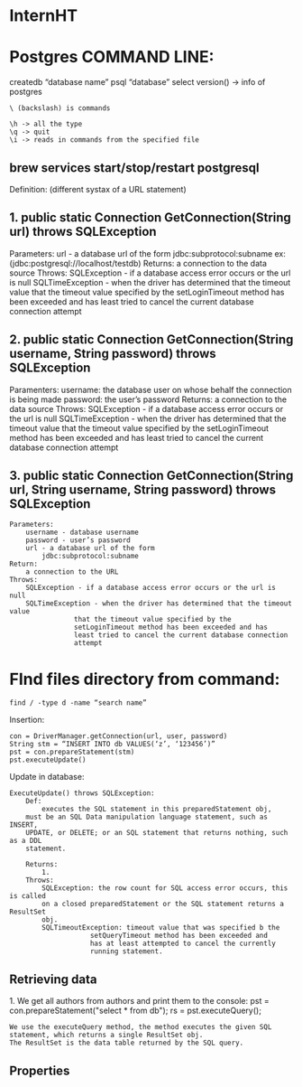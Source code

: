 # InternHT

<h1>Postgres COMMAND LINE:</h1>
	createdb “database name”
	psql “database”
	select version() -> info of postgres

	\ (backslash) is commands 

	\h -> all the type
	\q -> quit
	\i -> reads in commands from the specified file
	

<h2>brew services start/stop/restart postgresql</h2>

Definition: (different systax of a URL statement)

<h2>1. public static Connection GetConnection(String url) throws SQLException</h2>
	Parameters: 
		url - a database url of the form
		jdbc:subprotocol:subname
		ex: (jdbc:postgresql://localhost/testdb)
	Returns:
		a connection to the data source
	Throws:
		SQLException - if a database access error occurs or the url is null
		SQLTimeException - when the driver has determined that the timeout value
					that the timeout value specified by the 
					setLoginTimeout method has been exceeded and has
					least tried to cancel the current database connection 
					attempt

<h2>2. public static Connection GetConnection(String username, String password) throws SQLException</h2>
	Paramenters:
		username: the database user on whose behalf the connection is being made		
		password: the user’s password
	Returns: 
		a connection to the data source
	Throws:
		SQLException - if a database access error occurs or the url is null
		SQLTimeException - when the driver has determined that the timeout value
					that the timeout value specified by the 
					setLoginTimeout method has been exceeded and has
					least tried to cancel the current database connection 
					attempt
		
<h2>3. public static Connection GetConnection(String url, String username, String password) throws SQLException</h2>

	Parameters:
		username - database username
		password - user’s password
		url - a database url of the form
			jdbc:subprotocol:subname
	Return:
		a connection to the URL
	Throws:
		SQLException - if a database access error occurs or the url is null
		SQLTimeException - when the driver has determined that the timeout value
					that the timeout value specified by the 
					setLoginTimeout method has been exceeded and has
					least tried to cancel the current database connection 
					attempt


<h1>FInd files directory from command:</h1>

	find / -type d -name “search name”

Insertion: 
	
	con = DriverManager.getConnection(url, user, password)
	String stm = “INSERT INTO db VALUES(‘z’, ‘123456’)”
	pst = con.prepareStatement(stm)
	pst.executeUpdate()

Update in database:

	ExecuteUpdate() throws SQLException:
		Def:
			executes the SQL statement in this preparedStatement obj,
		must be an SQL Data manipulation language statement, such as INSERT,
		UPDATE, or DELETE; or an SQL statement that returns nothing, such as a DDL
		statement.

		Returns:
			1.			
		Throws:
			SQLException: the row count for SQL access error occurs, this is called 
			on a closed preparedStatement or the SQL statement returns a ResultSet 	
  			obj.
 			SQLTimeoutException: timeout value that was specified b the 
						setQueryTimeout method has been exceeded and 
						has at least attempted to cancel the currently 
					 	running statement.


<h2>Retrieving data</h2>
	1. We get all authors from authors and print them to the console:
		pst = con.prepareStatement("select * from db");
		rs = pst.executeQuery();

	We use the executeQuery method, the method executes the given SQL statement, which returns a single ResultSet obj.
	The ResultSet is the data table returned by the SQL query.

<h2>Properties</h2>







